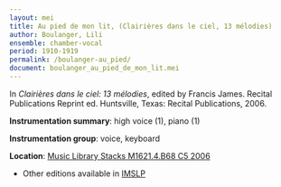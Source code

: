 ```yaml
---
layout: mei
title: Au pied de mon lit, (Clairières dans le ciel, 13 mélodies)
author: Boulanger, Lili
ensemble: chamber-vocal
period: 1910-1919
permalink: /boulanger-au_pied/
document: boulanger_au_pied_de_mon_lit.mei
---
```


In *Clairières dans le ciel: 13 mélodies*, edited by Francis James. Recital Publications Reprint ed. Huntsville, Texas: Recital Publications, 2006.

**Instrumentation summary**: high voice (1), piano (1)

**Instrumentation group**: voice, keyboard

**Location**: <a href="https://tufts-primo.hosted.exlibrisgroup.com/permalink/f/14dinuo/01TUN_ALMA2183970000003851" target="_blank">Music Library Stacks M1621.4.B68 C5 2006</a>
- Other editions available in <a href="https://imslp.org/wiki/Clairi%C3%A8res_dans_le_ciel_(Boulanger%2C_Lili)" target="_blank">IMSLP</a>
